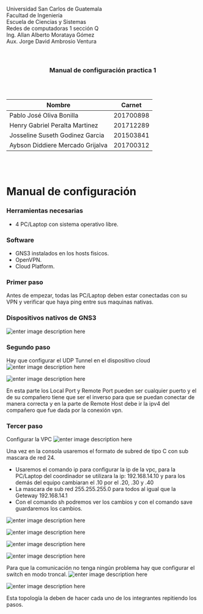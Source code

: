 ﻿Universidad San Carlos de Guatemala <br>
Facultad de Ingeniería <br> 
Escuela de Ciencias y Sistemas <br>
Redes de computadoras 1 sección Q <br>
Ing. Allan Alberto Morataya Gómez <br>
Aux. Jorge David Ambrosio Ventura <br>
<br>
<br>
### <center>Manual de configuración practica 1 </center>
<br>
<br>
  

| Nombre | Carnet |
|--|--|
| Pablo José Oliva Bonilla | 201700898 |
| Henry Gabriel Peralta Martinez | 201712289 |
| Josseline Suseth Godinez Garcia | 201503841|
| Aybson Diddiere Mercado Grijalva | 201700312|

<br>
<br>  

# Manual de configuración

### Herramientas necesarias
- 4 PC/Laptop con sistema operativo libre.
### Software
- GNS3 instalados en los hosts fisicos.
- OpenVPN.
- Cloud Platform.

### Primer paso
Antes de empezar, todas las PC/Laptop deben estar conectadas con su VPN y verificar que haya ping entre sus maquinas nativas.

### Dispositivos nativos de GNS3 
![enter image description here](https://i.ibb.co/qgnpGwC/1.png)

### Segundo paso
Hay que configurar el UDP Tunnel en el dispositivo cloud
![enter image description here](https://i.ibb.co/3vd339M/2.png)

![enter image description here](https://i.ibb.co/60TjRJ7/3.png)

En esta parte los Local Port y Remote Port pueden ser cualquier puerto y el de su compañero tiene que ser el inverso para que se puedan conectar de manera correcta y en la parte de Remote Host debe ir la ipv4 del compañero que fue dada por la conexión vpn.

### Tercer paso

Configurar la VPC
![enter image description here](https://i.ibb.co/nkTq4FB/4.png)

Una vez en la consola usaremos el formato de subred de tipo C con sub mascara de red 24.

- Usaremos el comando ip para configurar la ip de la vpc, para la PC/Laptop del coordinador se utilizara la ip: 192.168.14.10 y para los demás del equipo cambiaran el .10 por el .20, .30 y .40
- La mascara de sub red 255.255.255.0 para todos al igual que la Geteway 192.168.14.1
- Con el comando sh podremos ver los cambios y con el comando save guardaremos los cambios.

![enter image description here](https://i.ibb.co/yQmmK1W/6.png)


![enter image description here](https://i.ibb.co/8jcbBsn/5.png)

![enter image description here](https://i.ibb.co/G3grLCc/7.png)

![enter image description here](https://i.ibb.co/Ksf5WMs/8.png)

Para que la comunicación no tenga ningún problema hay que configurar el switch en modo troncal.
![enter image description here](https://i.ibb.co/dJG7DYQ/9.png)

![enter image description here](https://i.ibb.co/z5tdMz2/Final.png)

Esta topología la deben de hacer cada uno de los integrantes repitiendo los pasos.
